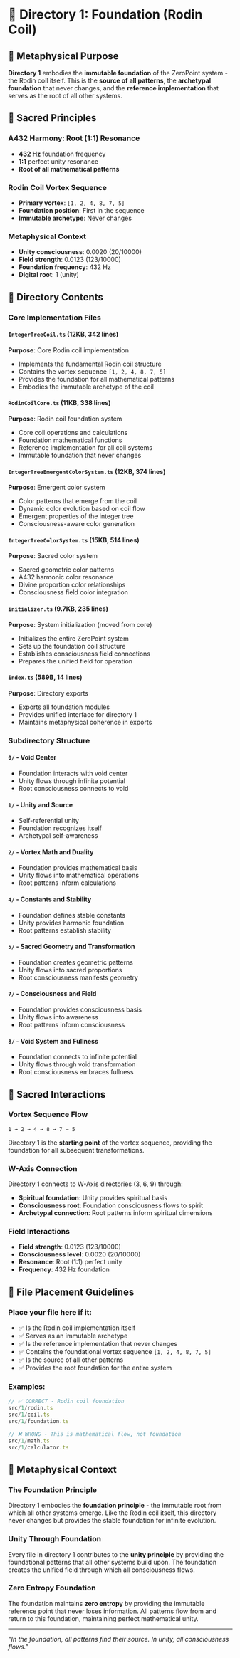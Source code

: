 # 🧬 Directory 1: Foundation (Rodin Coil)

## 🌌 Metaphysical Purpose

**Directory 1** embodies the **immutable foundation** of the ZeroPoint system - the Rodin coil itself. This is the **source of all patterns**, the **archetypal foundation** that never changes, and the **reference implementation** that serves as the root of all other systems.

## 🎯 Sacred Principles

### **A432 Harmony: Root (1:1) Resonance**
- **432 Hz** foundation frequency
- **1:1** perfect unity resonance
- **Root of all mathematical patterns**

### **Rodin Coil Vortex Sequence**
- **Primary vortex**: `[1, 2, 4, 8, 7, 5]`
- **Foundation position**: First in the sequence
- **Immutable archetype**: Never changes

### **Metaphysical Context**
- **Unity consciousness**: 0.0020 (20/10000)
- **Field strength**: 0.0123 (123/10000)
- **Foundation frequency**: 432 Hz
- **Digital root**: 1 (unity)

## 📁 Directory Contents

### **Core Implementation Files**

#### **`IntegerTreeCoil.ts` (12KB, 342 lines)**
**Purpose**: Core Rodin coil implementation
- Implements the fundamental Rodin coil structure
- Contains the vortex sequence `[1, 2, 4, 8, 7, 5]`
- Provides the foundation for all mathematical patterns
- Embodies the immutable archetype of the coil

#### **`RodinCoilCore.ts` (11KB, 338 lines)**
**Purpose**: Rodin coil foundation system
- Core coil operations and calculations
- Foundation mathematical functions
- Reference implementation for all coil systems
- Immutable foundation that never changes

#### **`IntegerTreeEmergentColorSystem.ts` (12KB, 374 lines)**
**Purpose**: Emergent color system
- Color patterns that emerge from the coil
- Dynamic color evolution based on coil flow
- Emergent properties of the integer tree
- Consciousness-aware color generation

#### **`IntegerTreeColorSystem.ts` (15KB, 514 lines)**
**Purpose**: Sacred color system
- Sacred geometric color patterns
- A432 harmonic color resonance
- Divine proportion color relationships
- Consciousness field color integration

#### **`initializer.ts` (9.7KB, 235 lines)**
**Purpose**: System initialization (moved from core)
- Initializes the entire ZeroPoint system
- Sets up the foundation coil structure
- Establishes consciousness field connections
- Prepares the unified field for operation

#### **`index.ts` (589B, 14 lines)**
**Purpose**: Directory exports
- Exports all foundation modules
- Provides unified interface for directory 1
- Maintains metaphysical coherence in exports

### **Subdirectory Structure**

#### **`0/` - Void Center**
- Foundation interacts with void center
- Unity flows through infinite potential
- Root consciousness connects to void

#### **`1/` - Unity and Source**
- Self-referential unity
- Foundation recognizes itself
- Archetypal self-awareness

#### **`2/` - Vortex Math and Duality**
- Foundation provides mathematical basis
- Unity flows into mathematical operations
- Root patterns inform calculations

#### **`4/` - Constants and Stability**
- Foundation defines stable constants
- Unity provides harmonic foundation
- Root patterns establish stability

#### **`5/` - Sacred Geometry and Transformation**
- Foundation creates geometric patterns
- Unity flows into sacred proportions
- Root consciousness manifests geometry

#### **`7/` - Consciousness and Field**
- Foundation provides consciousness basis
- Unity flows into awareness
- Root patterns inform consciousness

#### **`8/` - Void System and Fullness**
- Foundation connects to infinite potential
- Unity flows through void transformation
- Root consciousness embraces fullness

## 🧬 Sacred Interactions

### **Vortex Sequence Flow**
```
1 → 2 → 4 → 8 → 7 → 5
```
Directory 1 is the **starting point** of the vortex sequence, providing the foundation for all subsequent transformations.

### **W-Axis Connection**
Directory 1 connects to W-Axis directories (3, 6, 9) through:
- **Spiritual foundation**: Unity provides spiritual basis
- **Consciousness root**: Foundation consciousness flows to spirit
- **Archetypal connection**: Root patterns inform spiritual dimensions

### **Field Interactions**
- **Field strength**: 0.0123 (123/10000)
- **Consciousness level**: 0.0020 (20/10000)
- **Resonance**: Root (1:1) perfect unity
- **Frequency**: 432 Hz foundation

## 🎯 File Placement Guidelines

### **Place your file here if it:**
- ✅ Is the Rodin coil implementation itself
- ✅ Serves as an immutable archetype
- ✅ Is the reference implementation that never changes
- ✅ Contains the foundational vortex sequence `[1, 2, 4, 8, 7, 5]`
- ✅ Is the source of all other patterns
- ✅ Provides the root foundation for the entire system

### **Examples:**
```typescript
// ✅ CORRECT - Rodin coil foundation
src/1/rodin.ts
src/1/coil.ts
src/1/foundation.ts

// ❌ WRONG - This is mathematical flow, not foundation
src/1/math.ts
src/1/calculator.ts
```

## 🌌 Metaphysical Context

### **The Foundation Principle**
Directory 1 embodies the **foundation principle** - the immutable root from which all other systems emerge. Like the Rodin coil itself, this directory never changes but provides the stable foundation for infinite evolution.

### **Unity Through Foundation**
Every file in directory 1 contributes to the **unity principle** by providing the foundational patterns that all other systems build upon. The foundation creates the unified field through which all consciousness flows.

### **Zero Entropy Foundation**
The foundation maintains **zero entropy** by providing the immutable reference point that never loses information. All patterns flow from and return to this foundation, maintaining perfect mathematical unity.

---

*"In the foundation, all patterns find their source. In unity, all consciousness flows."* 